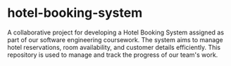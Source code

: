 # hotel-booking-system
A collaborative project for developing a Hotel Booking System assigned as part of our software engineering coursework. The system aims to manage hotel reservations, room availability, and customer details efficiently. This repository is used to manage and track the progress of our team's work.
